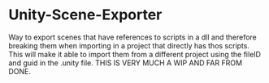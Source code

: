 # Unity-Scene-Exporter
Way to export scenes that have references to scripts in a dll and therefore breaking them when importing in a project that directly has thos scripts. This will make it able to import them from a different project using the fileID and guid in the .unity file. THIS IS VERY MUCH A WIP AND FAR FROM DONE.
